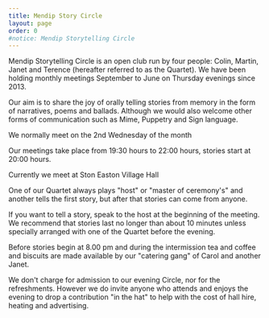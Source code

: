 ```yaml
---
title: Mendip Story Circle
layout: page
order: 0
#notice: Mendip Storytelling Circle 
---
```


Mendip Storytelling Circle is an open club run by four people: Colin, Martin, Janet and Terence (hereafter referred to as the Quartet). We have been holding monthly meetings September to June on Thursday evenings since 2013.

Our aim is to share the joy of orally telling stories from memory in the form of narratives, poems and ballads. Although we would also welcome other forms of communication such as Mime, Puppetry and Sign language.

We normally meet on the 2nd Wednesday of the month

Our meetings take place from 19:30 hours to 22:00 hours, stories start at 20:00 hours.

Currently we meet at Ston Easton Village Hall

One of our Quartet always plays "host" or "master of ceremony's" and another tells the first story, but after that stories can come from anyone.  

If you want to tell a story, speak to the host at the beginning of the meeting.  We recommend that stories last no longer than about 10 minutes unless specially arranged with one of the Quartet before the evening.

Before stories begin at 8.00 pm and during the intermission tea and coffee and biscuits are made available by our "catering gang" of Carol and another Janet.

We don't charge for admission to our evening Circle, nor for the refreshments. However we do invite anyone who attends and enjoys the evening to drop a contribution "in the hat" to help with the cost of hall hire, heating and advertising.

